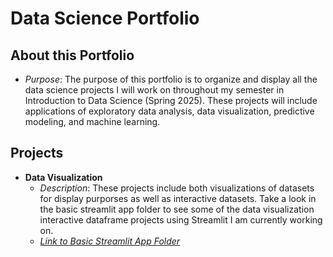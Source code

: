 # Data Science Portfolio

## About this Portfolio
- *Purpose*: The purpose of this portfolio is to organize and display all the data science projects I will work on throughout my semester in Introduction to Data Science (Spring 2025). These projects will include applications of exploratory data analysis, data visualization, predictive modeling, and machine learning. 


## Projects
- **Data Visualization**
   - *Description*: These projects include both visualizations of datasets for display purporses as well as interactive datasets. Take a look in the basic     streamlit app folder to see some of the data visualization interactive dataframe projects using Streamlit I am currently working on. 
   - [*Link to Basic Streamlit App Folder*](https://github.com/ccloskey2/CLOSKEY-Data-Science-Portolio/basic_streamlit_app) 
